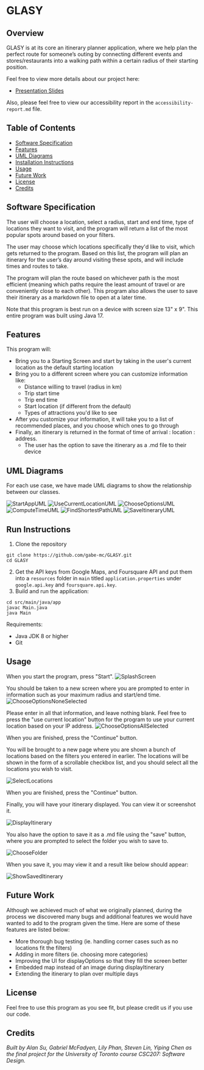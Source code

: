 # GLASY

## Overview
GLASY is at its core an itinerary planner application, where we help plan the perfect route for someone’s outing by connecting different events and stores/restaurants into a walking path within a certain radius of their starting position.

Feel free to view more details about our project here:
- [Presentation Slides](https://docs.google.com/presentation/d/1Q-NKxURgN7VSk2V_3xQgE60xHGi_A5asFCm0aASuB58/edit?usp=sharing)

Also, please feel free to view our accessibility report in the `accessibility-report.md` file.

## Table of Contents
- [Software Specification](#software-specification)
- [Features](#features)
- [UML Diagrams](#uml-diagrams)
- [Installation Instructions](#installation-instructions)
- [Usage](#usage)
- [Future Work](#future-work)
- [License](#license)
- [Credits](#credits)

## Software Specification

The user will choose a location, select a radius, start and end time, type of locations
they want to visit, and the program will return a list of
the most popular spots around based on your filters.

The user may choose which locations specifically
they'd like to visit, which gets returned to the program. Based on this list, the program will plan an itinerary 
for the user’s day around visiting these spots, and will include times and routes to 
take. 

The program will plan the route based on whichever path is the most efficient 
(meaning which paths require the least amount of travel or are conveniently close to 
each other). This program also allows the user to save their itinerary as a markdown file to open
at a later time.

Note that this program is best run on a device with screen size 13" x 9". This entire program was
built using Java 17.

## Features
This program will:
- Bring you to a Starting Screen and start by taking in the user's current location as the default starting location
- Bring you to a different screen where you can customize information like:
  - Distance willing to travel (radius in km)
  - Trip start time
  - Trip end time
  - Start location (if different from the default)
  - Types of attractions you'd like to see
- After you customize your information, it will take you to a list of recommended places, and you choose which ones to go through
- Finally, an itinerary is returned in the format of time of arrival : location : address. 
  - The user has the option to save the itinerary as a .md file to their device

## UML Diagrams
For each use case, we have made UML diagrams to show the relationship between our classes.

![StartAppUML](/src/images/StartAppUML.png)
![UseCurrentLocationUML](/src/images/UseCurrentLocationUML.png)
![ChooseOptionsUML](/src/images/ChooseOptionsUML.png)
![ComputeTimeUML](/src/images/ComputeTimeUML.png)
![FindShortestPathUML](/src/images/FindShortestPathUML.png)
![SaveItineraryUML](/src/images/SavedItineraryUML.png)

## Run Instructions
1. Clone the repository
```angular2html
git clone https://github.com/gabe-mc/GLASY.git
cd GLASY
```
2. Get the API keys from Google Maps, and Foursquare API and put them into a `resources` folder in `main` titled `application.properties` under `google.api.key` and `foursquare.api.key`.
3. Build and run the application:
```angular2html
cd src/main/java/app
javac Main.java
java Main
```
Requirements:
- Java JDK 8 or higher
- Git

## Usage

When you start the program, press "Start".
![SplashScreen](/src/images/SplashScreen.png)

You should be taken to a new screen where you are prompted to enter in information
such as your maximum radius and start/end time.
![ChooseOptionsNoneSelected](/src/images/ChooseOptions_NoCurrent.png)

Please enter in all that information, and leave nothing blank. Feel free to press the "use current location" button
for the program to use your current location based on your IP address.
![ChooseOptionsAllSelected](/src/images/ChooseOptions_ChosenFilters.png)


When you are finished, press the "Continue" button.

You will be brought to a new page where you are shown a bunch of locations based on the
filters you entered in earlier. The locations will be shown in the form of a scrollable
checkbox list, and you should select all the locations you wish to visit.

![SelectLocations](/src/images/DisplayOptions.png)


When you are finished, press the "Continue" button.

Finally, you will have your itinerary displayed. You can view it or screenshot it.

![DisplayItinerary](/src/images/DisplayItinerary.png)

You also have the option to save it as a .md file  using the "save" button, where
you are prompted to select the folder you wish to save to.

![ChooseFolder](/src/images/SaveItinerary_ChooseFolder.png)

When you save it, you may view it and a result like below should appear:

![ShowSavedItinerary](/src/images/SavedItinerary.png)


## Future Work
Although we achieved much of what we originally planned, during the process we
discovered many bugs and additional features we would have wanted to add to the program
given the time. Here are some of these features are listed below:
- More thorough bug testing (ie. handling corner cases such as no locations fit the filters)
- Adding in more filters (ie. choosing more categories)
- Improving the UI for displayOptions so that they fill the screen better
- Embedded map instead of an image during displayItinerary
- Extending the itinerary to plan over multiple days

## License
Feel free to use this program as you see fit, but please credit us if you use our code.

## Credits
*Built by Alan Su, Gabriel McFadyen, Lily Phan, Steven Lin, Yiping Chen as the final 
project for the University of Toronto course CSC207: Software Design.*
